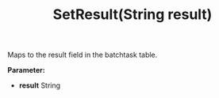 ﻿---
uid: crmscript_ref_NSBatchTaskInfo_SetResult
title: SetResult(String result)
intellisense: NSBatchTaskInfo.SetResult
keywords: NSBatchTaskInfo, GetResult
so.topic: reference
---

Maps to the result field in the batchtask table.

**Parameter:** 
 - **result** String

